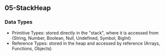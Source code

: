 ## 05-StackHeap

### Data Types

- Primitive Types: stored directly in the "stack", where it is accessed from (String, Number, Boolean, Null, Undefined, Symbol, BigInt)
- Reference Types: stored in the heap and accessed by reference (Arrays, Functions, Objects)
